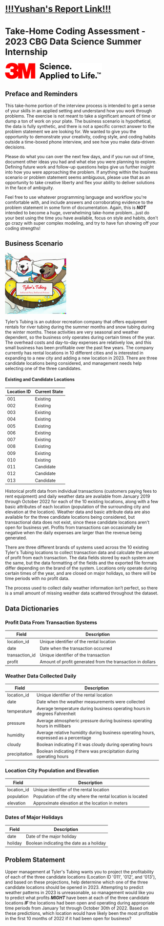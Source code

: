 # [!!!Yushan's Report Link!!!](https://yushan-gu.github.io/Report_Yushan.html)

# Take-Home Coding Assessment - 2023 CBG Data Science Summer Internship

![3M logo](./assets/logos/3M_Logo.svg)

## Preface and Reminders

This take-home portion of the interview process is intended to get a sense of your skills in an applied setting and 
understand how you work through problems. The exercise is not meant to take a significant amount of time or dump a 
ton of work on your plate. The business scenario is hypothetical, the data is fully synthetic, and there is not a 
specific correct answer to the problem statement we are looking for. We wanted to give you the opportunity to 
demonstrate your creativity, coding style, and coding habits outside a time-boxed phone interview, and see how you 
make data-driven decisions.

Please do what you can over the next few days, and if you run out of time, document other ideas you had and what else 
you were planning to explore. Defining future work and follow-up questions helps give us further insight into how you 
were approaching the problem. If anything within the business scenario or problem statement seems ambiguous, please use 
that as an opportunity to take creative liberty and flex your ability to deliver solutions in the face of ambiguity.

Feel free to use whatever programming language and workflow you're comfortable with, and include answers and corroborating 
evidence to the problem statement in some form of documentation. Again, this is ***NOT*** intended to become a huge, overwhelming 
take-home problem...just do your best using the time you have available, focus on style and habits, don't go crazy with super 
complex modeling, and try to have fun showing off your coding strengths!

## Business Scenario

<img src="./assets/logos/Tylers_Tubing_Logo.png" alt="drawing" width="200"/>

Tyler’s Tubing is an outdoor recreation company that offers equipment rentals for river tubing during the summer months 
and snow tubing during the winter months. These activities are very seasonal and weather dependent, so the business 
only operates during certain times of the year. The overhead costs and day-to-day expenses are relatively low, and this 
small business has been profitable over the past few years. The company currently has rental locations in 10 different 
cities and is interested in expanding to a new city and adding a new location in 2023. There are three candidate locations 
being considered, and management needs help selecting one of the three candidates.

#### Existing and Candidate Locations

| Location ID | Current State |
|-------------|---------------|
| 001         | Existing      |
| 002         | Existing      |
| 003         | Existing      |
| 004         | Existing      |
| 005         | Existing      |
| 006         | Existing      |
| 007         | Existing      |
| 008         | Existing      |
| 009         | Existing      |
| 010         | Existing      |
| 011         | Candidate     |
| 012         | Candidate     |
| 013         | Candidate     |


Historical profit data from individual transactions (customers paying fees to rent equipment) and daily weather data are 
available from January 2019 through October 2022 for each of the 10 existing locations, along with a few basic attributes 
of each location (population of the surrounding city and elevation at the location). Weather data and basic attribute data 
are also available for the three candidate locations being considered, but transactional data does not exist, since these 
candidate locations aren't open for business yet. Profits from transactions can occasionally be negative when the daily 
expenses are larger than the revenue being generated.

There are three different brands of systems used across the 10 existing Tyler's Tubing locations to collect transaction data 
and calculate the amount of profit from each transaction. The data fields stored by each system are the same, but the data 
formatting of the fields and the exported file formats differ depending on the brand of the system. Locations only operate 
during certain times of the year, and are closed on major holidays, so there will be time periods with no profit data.

The process used to collect daily weather information isn’t perfect, so there is a small amount of missing weather data 
scattered throughout the dataset.

## Data Dictionaries

### Profit Data From Transaction Systems

| Field          | Description                                                 |
|----------------|-------------------------------------------------------------|
| location_id    | Unique identifier of the rental location                    |
| date           | Date when the transaction occurred                          |
| transaction_id | Unique identifier of the transaction                        |
| profit         | Amount of profit generated from the transaction in dollars  |

### Weather Data Collected Daily

| Field         | Description                                                                           |
|---------------|---------------------------------------------------------------------------------------|
| location_id   | Unique identifier of the rental location                                              |
| date          | Date when the weather measurements were collected                                     |
| temperature   | Average temperature during business operating hours in degrees Fahrenheit             |
| pressure      | Average atmospheric pressure during business operating hours in millibars             |
| humidity      | Average relative humidity during business operating hours, expressed as a percentage  |
| cloudy        | Boolean indicating if it was cloudy during operating hours                            |
| precipitation | Boolean indicating if there was precipitation during operating hours                  |

### Location City Population and Elevation

| Field         | Description                                                  |
|---------------|--------------------------------------------------------------|
| location_id   | Unique identifier of the rental location                     |
| population    | Population of the city where the rental location is located  |
| elevation     | Approximate elevation at the location in meters              |

### Dates of Major Holidays

| Field     | Description                              |
|-----------|------------------------------------------|
| date      | Date of the major holiday                |
| holiday   | Boolean indicating the date as a holiday |

## Problem Statement

Upper management at Tyler's Tubing wants you to project the profitability of each of the three candidate locations 
(Location ID '011', '012', and '013'), and based on these projections, help determine which one of the three candidate 
locations should be opened in 2023. Attempting to predict weather patterns in 2023 is unreasonable, so management 
would like you to predict what profits ***MIGHT*** have been at each of the three candidate locations ***IF*** the locations 
had been open and operating during appropriate time periods from January 1st through October 30th of 2022. Based on these 
predictions, which location would have likely been the most profitable in the first 10 months of 2022 if it had been open 
for business?
